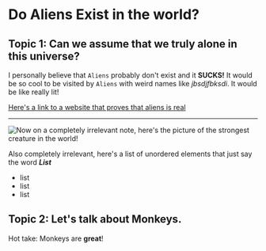 # Do Aliens Exist in the world?
## Topic 1: Can we assume that we truly alone in this universe?

I personally believe that `Aliens` probably don't exist and it **SUCKS!**
It would be so cool to be visited by `Aliens` with weird names like *jbsdjfbksdi*. It would be like really lit!

[Here's a link to a website that proves that aliens is real](https://en.wikipedia.org/wiki/Aliens_(film))

***
![Now on a completely irrelevant note, here's the picture of the strongest creature in the world!](https://imageio.forbes.com/specials-images/imageserve/5faad4255239c9448d6c7bcd/Best-Animal-Photos-Contest--Close-Up-Of-baby-monkey/960x0.jpg?fit=bounds&format=jpg&width=960)

Also completely irrelevant, here's a list of unordered elements that just say the word ***List***

* list
* list
* list

## Topic 2: Let's talk about Monkeys.

Hot take: Monkeys are **great**!


